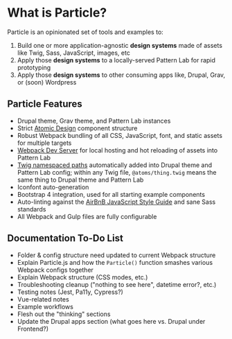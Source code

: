 # What is Particle?

Particle is an opinionated set of tools and examples to:

1. Build one or more application-agnostic **design systems** made of assets like Twig, Sass, JavaScript, images, etc
2. Apply those **design systems** to a locally-served Pattern Lab for rapid prototyping
3. Apply those **design systems** to other consuming apps like, Drupal, Grav, or \(soon\) Wordpress

## Particle Features

- Drupal theme, Grav theme, and Pattern Lab instances
- Strict [Atomic Design](http://atomicdesign.bradfrost.com/) component structure
- Robust Webpack bundling of all CSS, JavaScript, font, and static assets for multiple targets
- [Webpack Dev Server](https://github.com/webpack/webpack-dev-server) for local hosting and hot reloading of assets into Pattern Lab
- [Twig namespaced paths](https://symfony.com/doc/current/templating/namespaced_paths.html) automatically added into Drupal theme and Pattern Lab config; within any Twig file, `@atoms/thing.twig` means the same thing to Drupal theme and Pattern Lab
- Iconfont auto-generation
- Bootstrap 4 integration, used for all starting example components
- Auto-linting against the [AirBnB JavaScript Style Guide](https://github.com/airbnb/javascript) and sane Sass standards
- All Webpack and Gulp files are fully configurable

## Documentation To-Do List

- Folder & config structure need updated to current Webpack structure
- Explain Particle.js and how the `Particle()` function smashes various Webpack configs together
- Explain Webpack structure \(CSS modes, etc.\)
- Troubleshooting cleanup \("nothing to see here", datetime error?, etc.\)
- Testing notes \(Jest, Pa11y, Cypress?\)
- Vue-related notes
- Example workflows
- Flesh out the "thinking" sections
- Update the Drupal apps section \(what goes here vs. Drupal under Frontend?\)
